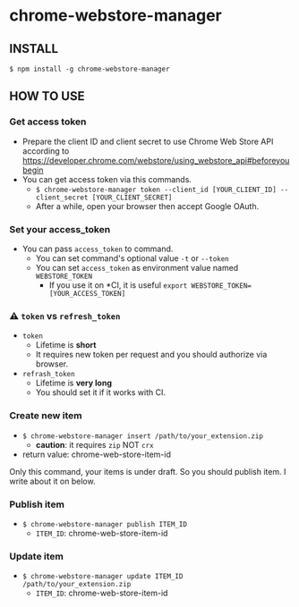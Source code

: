 # chrome-webstore-manager

## INSTALL

`$ npm install -g chrome-webstore-manager`

## HOW TO USE

### Get access token

- Prepare the client ID and client secret to use Chrome Web Store API according to https://developer.chrome.com/webstore/using_webstore_api#beforeyoubegin
- You can get access token via this commands.
  - `$ chrome-webstore-manager token --client_id [YOUR_CLIENT_ID] --client_secret [YOUR_CLIENT_SECRET]`
  - After a while, open your browser then accept Google OAuth.

### Set your access_token

- You can pass `access_token` to command.
  - You can set command's optional value `-t` or `--token`
  - You can set `access_token` as environment value named `WEBSTORE_TOKEN`
    - If you use it on \*CI, it is useful `export WEBSTORE_TOKEN=[YOUR_ACCESS_TOKEN]`

### :warning: `token` vs `refresh_token`

- `token`
  - Lifetime is **short**
  - It requires new token per request and you should authorize via browser.
- `refrash_token`
  - Lifetime is **very long**
  - You should set it if it works with CI.

### Create new item

- `$ chrome-webstore-manager insert /path/to/your_extension.zip`
  - **caution**: it requires `zip` NOT `crx`
- return value: chrome-web-store-item-id

Only this command, your items is under draft. So you should publish item. I write about it on below.

### Publish item

- `$ chrome-webstore-manager publish ITEM_ID`
  - `ITEM_ID`: chrome-web-store-item-id

### Update item

- `$ chrome-webstore-manager update ITEM_ID /path/to/your_extension.zip`
  - `ITEM_ID`: chrome-web-store-item-id
